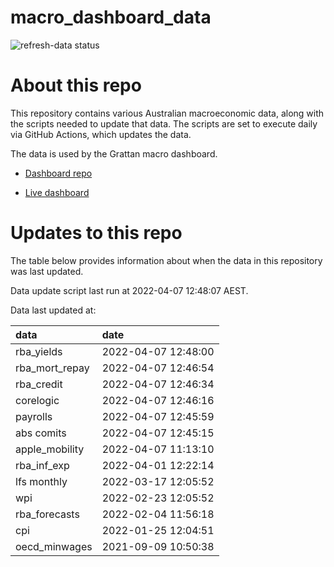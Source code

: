 
<!-- README.md is generated from README.Rmd. Please edit that file -->

# macro\_dashboard\_data

<!-- badges: start -->

![refresh-data
status](https://github.com/grattan/macro_dashboard_data/workflows/refresh-data/badge.svg)

<!-- badges: end -->

# About this repo

This repository contains various Australian macroeconomic data, along
with the scripts needed to update that data. The scripts are set to
execute daily via GitHub Actions, which updates the data.

The data is used by the Grattan macro dashboard.

  - [Dashboard repo](https://github.com/grattan/macrodashboard)

  - [Live dashboard](https://mattcowgill.shinyapps.io/macrodashboard/)

# Updates to this repo

The table below provides information about when the data in this
repository was last updated.

Data update script last run at 2022-04-07 12:48:07 AEST.

Data last updated at:

| data             | date                |
| :--------------- | :------------------ |
| rba\_yields      | 2022-04-07 12:48:00 |
| rba\_mort\_repay | 2022-04-07 12:46:54 |
| rba\_credit      | 2022-04-07 12:46:34 |
| corelogic        | 2022-04-07 12:46:16 |
| payrolls         | 2022-04-07 12:45:59 |
| abs comits       | 2022-04-07 12:45:15 |
| apple\_mobility  | 2022-04-07 11:13:10 |
| rba\_inf\_exp    | 2022-04-01 12:22:14 |
| lfs monthly      | 2022-03-17 12:05:52 |
| wpi              | 2022-02-23 12:05:52 |
| rba\_forecasts   | 2022-02-04 11:56:18 |
| cpi              | 2022-01-25 12:04:51 |
| oecd\_minwages   | 2021-09-09 10:50:38 |
